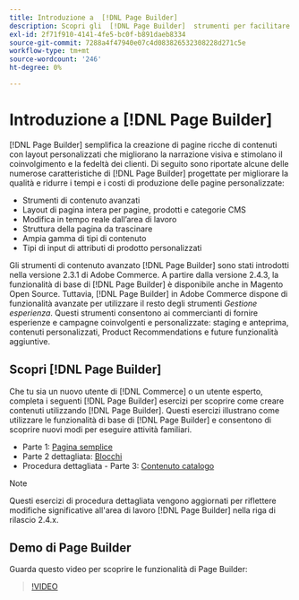 ```yaml
---
title: Introduzione a  [!DNL Page Builder]
description: Scopri gli  [!DNL Page Builder]  strumenti per facilitare la creazione di contenuti in Adobe Commerce e Magento Open Source.
exl-id: 2f71f910-4141-4fe5-bc0f-b891daeb8334
source-git-commit: 7288a4f47940e07c4d083826532308228d271c5e
workflow-type: tm+mt
source-wordcount: '246'
ht-degree: 0%

---
```


# Introduzione a [!DNL Page Builder]

[!DNL Page Builder] semplifica la creazione di pagine ricche di contenuti con layout personalizzati che migliorano la narrazione visiva e stimolano il coinvolgimento e la fedeltà dei clienti. Di seguito sono riportate alcune delle numerose caratteristiche di [!DNL Page Builder] progettate per migliorare la qualità e ridurre i tempi e i costi di produzione delle pagine personalizzate:

- Strumenti di contenuto avanzati
- Layout di pagina intera per pagine, prodotti e categorie CMS
- Modifica in tempo reale dall’area di lavoro
- Struttura della pagina da trascinare
- Ampia gamma di tipi di contenuto
- Tipi di input di attributi di prodotto personalizzati

Gli strumenti di contenuto avanzato [!DNL Page Builder] sono stati introdotti nella versione 2.3.1 di Adobe Commerce. A partire dalla versione 2.4.3, la funzionalità di base di [!DNL Page Builder] è disponibile anche in Magento Open Source. Tuttavia, [!DNL Page Builder] in Adobe Commerce dispone di funzionalità avanzate per utilizzare il resto degli strumenti _Gestione esperienza_. Questi strumenti consentono ai commercianti di fornire esperienze e campagne coinvolgenti e personalizzate: staging e anteprima, contenuti personalizzati, Product Recommendations e future funzionalità aggiuntive.

## Scopri [!DNL Page Builder]

Che tu sia un nuovo utente di [!DNL Commerce] o un utente esperto, completa i seguenti [!DNL Page Builder] esercizi per scoprire come creare contenuti utilizzando [!DNL Page Builder]. Questi esercizi illustrano come utilizzare le funzionalità di base di [!DNL Page Builder] e consentono di scoprire nuovi modi per eseguire attività familiari.

- Parte 1: [Pagina semplice](1-simple-page.md)
- Parte 2 dettagliata: [Blocchi](2-blocks.md)
- Procedura dettagliata - Parte 3: [Contenuto catalogo](3-catalog-content.md)

>[!NOTE]
>
>Questi esercizi di procedura dettagliata vengono aggiornati per riflettere modifiche significative all&#39;area di lavoro [!DNL Page Builder] nella riga di rilascio 2.4.x.

## Demo di Page Builder

Guarda questo video per scoprire le funzionalità di Page Builder:

>[!VIDEO](https://video.tv.adobe.com/v/343781?quality=12&learn=on)
